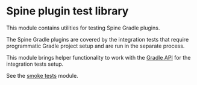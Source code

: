 # Spine plugin test library

This module contains utilities for testing Spine Gradle plugins.

The Spine Gradle plugins are covered by the integration tests that require programmatic Gradle 
project setup and are run in the separate process.

This module brings helper functionality to work with the
[Gradle API](https://docs.gradle.org/current/javadoc/) for the integration tests setup.

See the [smoke tests](../../smoke-tests) module.
